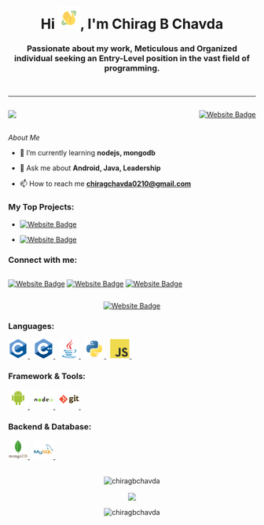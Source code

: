 <h1 align="center">Hi <img src="./wave.gif"alt="Waving hand animated gif"
         height="45"
         width="45" />, I'm Chirag B Chavda</h1>
<h3 align="center">Passionate about my work, Meticulous and Organized individual seeking an Entry-Level position in the vast field of programming.</h3>
<br/>

---

<div style="display:flex; justify-content: space-between;">


![](https://komarev.com/ghpvc/?username=chiragbchavda&color=orange)




[![Website Badge](https://img.shields.io/badge/Website-Chirag-orange?style=flat&logo=Google-chrome&logoColor=white)](https://chirag-chavda.netlify.app/)</div>

*About Me*

- 🌱 I’m currently learning **nodejs, mongodb**

- 💬 Ask me about **Android, Java, Leadership**

- 📫 How to reach me **chiragchavda0210@gmail.com**

### My Top Projects:
- [![Website Badge](https://img.shields.io/badge/App-GuardianAngel-orange?style=flat&logo=android&logoColor=green)](https://github.com/CHIRAGBCHAVDA/Guardian-Angel) 

- [![Website Badge](https://img.shields.io/badge/App-MySiri-orange?style=flat&logo=python&logoColor=lightblue)](https://chirag-chavda.netlify.app/) 


<h3 align="left">Connect with me:</h3>
<div style="display:flex;justify-content:space-between">

[![Website Badge](https://img.shields.io/badge/Chirag_Chavda-white?style=flat&logo=LinkedIn&logoColor=blue)](https://chirag-chavda.netlify.app/) 
[![Website Badge](https://img.shields.io/badge/Hacker_0369-white?style=flat&logo=Instagram&logoColor=red)](https://chirag-chavda.netlify.app/) 
[![Website Badge](https://img.shields.io/badge/Chirag_Chavda-white?style=flat&logo=Leetcode&logoColor=yellow)](https://chirag-chavda.netlify.app/) 


</div>
<span align="center">

[![Website Badge](https://img.shields.io/badge/Hacker_0369-white?style=flat&logo=Twitter&logoColor=blue)](https://chirag-chavda.netlify.app/)

</span> 

<h3 align="left">Languages:</h3>
<a href="https://www.cprogramming.com/" target="_blank" rel="noreferrer"> <img src="https://raw.githubusercontent.com/devicons/devicon/master/icons/c/c-original.svg" alt="c" width="40" height="40"/> </a> &nbsp;
<a href="https://www.w3schools.com/cpp/" target="_blank" rel="noreferrer"> <img src="https://raw.githubusercontent.com/devicons/devicon/master/icons/cplusplus/cplusplus-original.svg" alt="cplusplus" width="40" height="40"/> </a> &nbsp;
<a href="https://www.java.com" target="_blank" rel="noreferrer"> <img src="https://raw.githubusercontent.com/devicons/devicon/master/icons/java/java-original.svg" alt="java" width="40" height="40"/> </a> &nbsp;
<a href="https://www.python.com" target="_blank" rel="noreferrer"> <img src="https://raw.githubusercontent.com/devicons/devicon/master/icons/python/python-original.svg" alt="java" width="40" height="40"/> </a> &nbsp;
<a href="https://developer.mozilla.org/en-US/docs/Web/JavaScript" target="_blank" rel="noreferrer"> <img src="https://raw.githubusercontent.com/devicons/devicon/master/icons/javascript/javascript-original.svg" alt="javascript" width="40" height="40"/> </a> &nbsp;

<h3 align="left">Framework & Tools:</h3>
<a href="https://developer.android.com" target="_blank" rel="noreferrer"> <img src="https://raw.githubusercontent.com/devicons/devicon/master/icons/android/android-original-wordmark.svg" alt="android" width="40" height="40"/> </a> &nbsp;
<a href="https://nodejs.org" target="_blank" rel="noreferrer"> <img src="https://raw.githubusercontent.com/devicons/devicon/master/icons/nodejs/nodejs-original-wordmark.svg" alt="nodejs" width="40" height="40"/> </a> &nbsp;
<a href="https://git-scm.com" target="_blank" rel="noreferrer"> <img src="https://raw.githubusercontent.com/github/explore/80688e429a7d4ef2fca1e82350fe8e3517d3494d/topics/git/git.png" alt="nodejs" width="40" height="40"/> </a> &nbsp;

<h3 align="left">Backend & Database:</h3>
<a href="https://www.mongodb.com/" target="_blank" rel="noreferrer"> <img src="https://raw.githubusercontent.com/devicons/devicon/master/icons/mongodb/mongodb-original-wordmark.svg" alt="mongodb" width="40" height="40"/> </a> &nbsp;
<a href="https://www.mysql.com/" target="_blank" rel="noreferrer"> <img src="https://raw.githubusercontent.com/devicons/devicon/master/icons/mysql/mysql-original-wordmark.svg" alt="mysql" width="40" height="40"/> </a> &nbsp;
<br>
<br>

<p align="center"><img align="center" src="https://github-readme-stats.vercel.app/api/top-langs?username=chiragbchavda&show_icons=true&locale=en&layout=compact&theme=radical" alt="chiragbchavda" /></p>

<p align="center"><img align="center" src="https://github-readme-stats.vercel.app/api?username=chiragbchavda&hide=contribs&show_icons=true&theme=radical" /></p>

<p align="center"><img align="center" src="https://github-readme-streak-stats.herokuapp.com/?user=chiragbchavda&theme=radical" alt="chiragbchavda" /></p>
